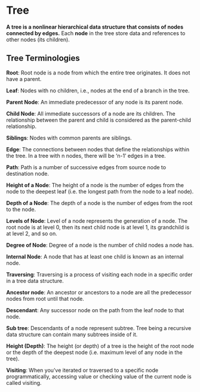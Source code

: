 # Tree

**A tree is a nonlinear hierarchical data structure that consists of nodes connected by edges.**
Each **node** in the tree store data and references to other nodes (its children).

## Tree Terminologies

**Root**: Root node is a node from which the entire tree originates. It does not have a parent.

**Leaf**: Nodes with no children, i.e., nodes at the end of a branch in the tree.

**Parent Node**: An immediate predecessor of any node is its parent node.

**Child Node**: All immediate successors of a node are its children. The relationship between the parent and child is considered as the parent-child relationship.

**Siblings**: Nodes with common parents are siblings.

**Edge**: The connections between nodes that define the relationships within the tree. In a tree with n nodes, there will be ‘n-1’ edges in a tree.

**Path**: Path is a number of successive edges from source node to destination node.

**Height of a Node**: The height of a node is the number of edges from the node to the deepest leaf (i.e. the longest path from the node to a leaf node).

**Depth of a Node**: The depth of a node is the number of edges from the root to the node.

**Levels of Node**: Level of a node represents the generation of a node. The root node is at level 0, then its next child node is at level 1, its grandchild is at level 2, and so on.

**Degree of Node**: Degree of a node is the number of child nodes a node has.

**Internal Node**: A node that has at least one child is known as an internal node.

**Traversing**: Traversing is a process of visiting each node in a specific order in a tree data structure.

**Ancestor node**: An ancestor or ancestors to a node are all the predecessor nodes from root until that node.

**Descendant**: Any successor node on the path from the leaf node to that node.

**Sub tree**: Descendants of a node represent subtree. Tree being a recursive data structure can contain many subtrees inside of it.

**Height (Depth)**: The height (or depth) of a tree is the height of the root node or the depth of the deepest node (i.e. maximum level of any node in the tree).

**Visiting**: When you’ve iterated or traversed to a specific node programmatically, accessing value or checking value of the current node is called visiting.
